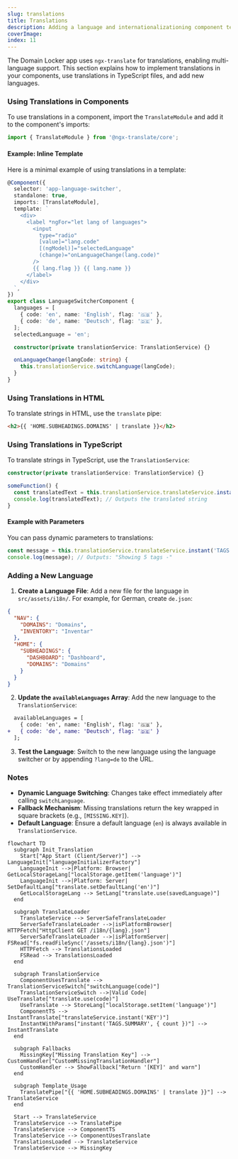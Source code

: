 ```yaml
---
slug: translations
title: Translations
description: Adding a language and internationalizationing component text
coverImage: 
index: 11
---
```


The Domain Locker app uses `ngx-translate` for translations, enabling multi-language support. This section explains how to implement translations in your components, use translations in TypeScript files, and add new languages.

### Using Translations in Components

To use translations in a component, import the `TranslateModule` and add it to the component's imports:

```typescript
import { TranslateModule } from '@ngx-translate/core';
```

#### Example: Inline Template

Here is a minimal example of using translations in a template:

```typescript
@Component({
  selector: 'app-language-switcher',
  standalone: true,
  imports: [TranslateModule],
  template: `
    <div>
      <label *ngFor="let lang of languages">
        <input
          type="radio"
          [value]="lang.code"
          [(ngModel)]="selectedLanguage"
          (change)="onLanguageChange(lang.code)"
        />
        {{ lang.flag }} {{ lang.name }}
      </label>
    </div>
  `,
})
export class LanguageSwitcherComponent {
  languages = [
    { code: 'en', name: 'English', flag: '🇬🇧' },
    { code: 'de', name: 'Deutsch', flag: '🇩🇪' },
  ];
  selectedLanguage = 'en';

  constructor(private translationService: TranslationService) {}

  onLanguageChange(langCode: string) {
    this.translationService.switchLanguage(langCode);
  }
}
```

### Using Translations in HTML

To translate strings in HTML, use the `translate` pipe:

```html
<h2>{{ 'HOME.SUBHEADINGS.DOMAINS' | translate }}</h2>
```


### Using Translations in TypeScript

To translate strings in TypeScript, use the `TranslationService`:

```typescript
constructor(private translationService: TranslationService) {}

someFunction() {
  const translatedText = this.translationService.translateService.instant('HOME.SUBHEADINGS.DOMAINS');
  console.log(translatedText); // Outputs the translated string
}
```

#### Example with Parameters

You can pass dynamic parameters to translations:

```typescript
const message = this.translationService.translateService.instant('TAGS.SUMMARY', { count: 5 });
console.log(message); // Outputs: "Showing 5 tags -"
```

### Adding a New Language

1. **Create a Language File**: Add a new file for the language in `src/assets/i18n/`. For example, for German, create `de.json`:

```json
{
  "NAV": {
    "DOMAINS": "Domains",
    "INVENTORY": "Inventar"
  },
  "HOME": {
    "SUBHEADINGS": {
      "DASHBOARD": "Dashboard",
      "DOMAINS": "Domains"
    }
  }
}
```

2. **Update the `availableLanguages` Array**: Add the new language to the `TranslationService`:

```diff
  availableLanguages = [
    { code: 'en', name: 'English', flag: '🇬🇧' },
+   { code: 'de', name: 'Deutsch', flag: '🇩🇪' }
  ];
```

3. **Test the Language**: Switch to the new language using the language switcher or by appending `?lang=de` to the URL.

### Notes

- **Dynamic Language Switching**: Changes take effect immediately after calling `switchLanguage`.
- **Fallback Mechanism**: Missing translations return the key wrapped in square brackets (e.g., `[MISSING.KEY]`).
- **Default Language**: Ensure a default language (`en`) is always available in `TranslationService`.

```mermaid
flowchart TD
  subgraph Init_Translation
    Start["App Start (Client/Server)"] --> LanguageInit["languageInitializerFactory"]
    LanguageInit -->|Platform: Browser| GetLocalStorageLang["localStorage.getItem('language')"]
    LanguageInit -->|Platform: Server| SetDefaultLang["translate.setDefaultLang('en')"]
    GetLocalStorageLang --> SetLang["translate.use(savedLanguage)"]
  end

  subgraph TranslateLoader
    TranslateService --> ServerSafeTranslateLoader
    ServerSafeTranslateLoader -->|isPlatformBrowser| HTTPFetch["HttpClient GET /i18n/{lang}.json"]
    ServerSafeTranslateLoader -->|isPlatformServer| FSRead["fs.readFileSync('/assets/i18n/{lang}.json')"]
    HTTPFetch --> TranslationsLoaded
    FSRead --> TranslationsLoaded
  end

  subgraph TranslationService
    ComponentUsesTranslate --> TranslationServiceSwitch["switchLanguage(code)"]
    TranslationServiceSwitch -->|Valid Code| UseTranslate["translate.use(code)"]
    UseTranslate --> StoreLang["localStorage.setItem('language')"]
    ComponentTS --> InstantTranslate["translateService.instant('KEY')"]
    InstantWithParams["instant('TAGS.SUMMARY', { count })"] --> InstantTranslate
  end

  subgraph Fallbacks
    MissingKey["Missing Translation Key"] --> CustomHandler["CustomMissingTranslationHandler"]
    CustomHandler --> ShowFallback["Return '[KEY]' and warn"]
  end

  subgraph Template_Usage
    TranslatePipe["{{ 'HOME.SUBHEADINGS.DOMAINS' | translate }}"] --> TranslateService
  end

  Start --> TranslateService
  TranslateService --> TranslatePipe
  TranslateService --> ComponentTS
  TranslateService --> ComponentUsesTranslate
  TranslationsLoaded --> TranslateService
  TranslateService --> MissingKey
```
